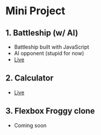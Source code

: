 # Mini Project

## 1. Battleship (w/ AI)
- Battleship built with JavaScript
- AI opponent (stupid for now)
- [Live](https://juliendy.github.io/mini-projects/js-battleship/)

## 2. Calculator
- [Live](https://juliendy.github.io/mini-projects/js-calculator/)

## 3. Flexbox Froggy clone
- Coming soon
